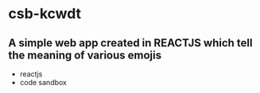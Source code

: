 # csb-kcwdt
## A simple web app created in REACTJS which tell the meaning of various emojis
* reactjs
* code sandbox
